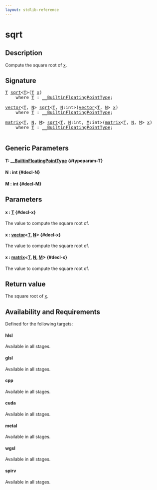 ```yaml
---
layout: stdlib-reference
---
```


# sqrt

## Description

Compute the square root of <span class='code'><a href="/stdlib-reference/global-decls/sqrt#decl-x" class="code_param">x</a></span>.



## Signature 

<pre>
<a href="/stdlib-reference/global-decls/sqrt#typeparam-T" class="code_type">T</a> <a href="/stdlib-reference/global-decls/sqrt">sqrt</a>&lt;<a href="/stdlib-reference/global-decls/sqrt#typeparam-T" class="code_type">T</a>&gt;(<a href="/stdlib-reference/global-decls/sqrt#typeparam-T" class="code_type">T</a> <a href="/stdlib-reference/global-decls/sqrt#decl-x" class="code_param">x</a>)
    <span class='code_keyword'>where</span> <a href="/stdlib-reference/global-decls/sqrt#typeparam-T" class="code_type">T</a> : <a href="/stdlib-reference/interfaces/0_builtinfloatingpointtype-029hm/index" class="code_type">__BuiltinFloatingPointType</a>;

<a href="/stdlib-reference/types/vector/index" class="code_type">vector</a>&lt;<a href="/stdlib-reference/global-decls/sqrt#typeparam-T" class="code_type">T</a>, <a href="/stdlib-reference/global-decls/sqrt#decl-N" class="code_var">N</a>&gt; <a href="/stdlib-reference/global-decls/sqrt">sqrt</a>&lt;<a href="/stdlib-reference/global-decls/sqrt#typeparam-T" class="code_type">T</a>, <a href="/stdlib-reference/global-decls/sqrt#decl-N" class="code_var">N</a>:<span class="code_keyword">int</span>&gt;(<a href="/stdlib-reference/types/vector/index" class="code_type">vector</a>&lt;<a href="/stdlib-reference/global-decls/sqrt#typeparam-T" class="code_type">T</a>, <a href="/stdlib-reference/global-decls/sqrt#decl-N" class="code_var">N</a>&gt; <a href="/stdlib-reference/global-decls/sqrt#decl-x" class="code_param">x</a>)
    <span class='code_keyword'>where</span> <a href="/stdlib-reference/global-decls/sqrt#typeparam-T" class="code_type">T</a> : <a href="/stdlib-reference/interfaces/0_builtinfloatingpointtype-029hm/index" class="code_type">__BuiltinFloatingPointType</a>;

<a href="/stdlib-reference/types/matrix/index" class="code_type">matrix</a>&lt;<a href="/stdlib-reference/global-decls/sqrt#typeparam-T" class="code_type">T</a>, <a href="/stdlib-reference/global-decls/sqrt#decl-N" class="code_var">N</a>, <a href="/stdlib-reference/global-decls/sqrt#decl-M" class="code_var">M</a>&gt; <a href="/stdlib-reference/global-decls/sqrt">sqrt</a>&lt;<a href="/stdlib-reference/global-decls/sqrt#typeparam-T" class="code_type">T</a>, <a href="/stdlib-reference/global-decls/sqrt#decl-N" class="code_var">N</a>:<span class="code_keyword">int</span>, <a href="/stdlib-reference/global-decls/sqrt#decl-M" class="code_var">M</a>:<span class="code_keyword">int</span>&gt;(<a href="/stdlib-reference/types/matrix/index" class="code_type">matrix</a>&lt;<a href="/stdlib-reference/global-decls/sqrt#typeparam-T" class="code_type">T</a>, <a href="/stdlib-reference/global-decls/sqrt#decl-N" class="code_var">N</a>, <a href="/stdlib-reference/global-decls/sqrt#decl-M" class="code_var">M</a>&gt; <a href="/stdlib-reference/global-decls/sqrt#decl-x" class="code_param">x</a>)
    <span class='code_keyword'>where</span> <a href="/stdlib-reference/global-decls/sqrt#typeparam-T" class="code_type">T</a> : <a href="/stdlib-reference/interfaces/0_builtinfloatingpointtype-029hm/index" class="code_type">__BuiltinFloatingPointType</a>;

</pre>

## Generic Parameters

#### T: [\_\_BuiltinFloatingPointType](/stdlib-reference/interfaces/0_builtinfloatingpointtype-029hm/index) {#typeparam-T}
#### N  : int {#decl-N}
#### M  : int {#decl-M}

## Parameters

#### x  : [T](/stdlib-reference/global-decls/sqrt#typeparam-T) {#decl-x}
The value to compute the square root of.

#### x  : [vector](/stdlib-reference/types/vector/index)\<[T](/stdlib-reference/types/vector/index#typeparam-T), [N](/stdlib-reference/types/vector/index#decl-N)\> {#decl-x}
The value to compute the square root of.

#### x  : [matrix](/stdlib-reference/types/matrix/index)\<[T](/stdlib-reference/types/matrix/t-0), [N](/stdlib-reference/types/matrix/index#decl-N), [M](/stdlib-reference/types/matrix/index#decl-M)\> {#decl-x}
The value to compute the square root of.


## Return value
The square root of <span class='code'><a href="/stdlib-reference/global-decls/sqrt#decl-x" class="code_param">x</a></span>.


## Availability and Requirements

Defined for the following targets:

#### hlsl
Available in all stages.

#### glsl
Available in all stages.

#### cpp
Available in all stages.

#### cuda
Available in all stages.

#### metal
Available in all stages.

#### wgsl
Available in all stages.

#### spirv
Available in all stages.




